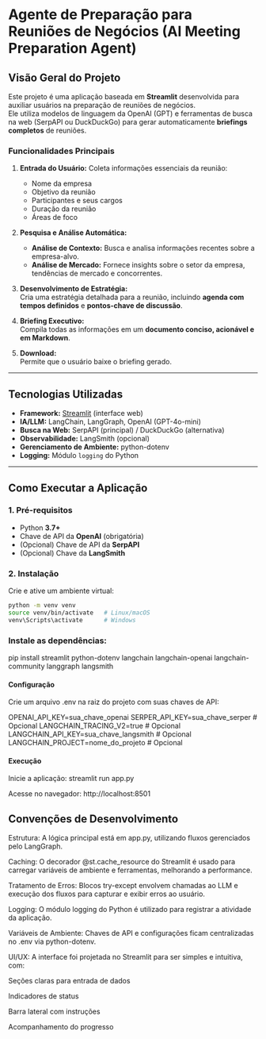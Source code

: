 # Agente de Preparação para Reuniões de Negócios (AI Meeting Preparation Agent)

## Visão Geral do Projeto

Este projeto é uma aplicação baseada em **Streamlit** desenvolvida para auxiliar usuários na preparação de reuniões de negócios.  
Ele utiliza modelos de linguagem da OpenAI (GPT) e ferramentas de busca na web (SerpAPI ou DuckDuckGo) para gerar automaticamente **briefings completos** de reuniões.

### Funcionalidades Principais

1. **Entrada do Usuário:** Coleta informações essenciais da reunião:
   - Nome da empresa
   - Objetivo da reunião
   - Participantes e seus cargos
   - Duração da reunião
   - Áreas de foco

2. **Pesquisa e Análise Automática:**
   - **Análise de Contexto:** Busca e analisa informações recentes sobre a empresa-alvo.
   - **Análise de Mercado:** Fornece insights sobre o setor da empresa, tendências de mercado e concorrentes.

3. **Desenvolvimento de Estratégia:**  
   Cria uma estratégia detalhada para a reunião, incluindo **agenda com tempos definidos** e **pontos-chave de discussão**.

4. **Briefing Executivo:**  
   Compila todas as informações em um **documento conciso, acionável e em Markdown**.

5. **Download:**  
   Permite que o usuário baixe o briefing gerado.

---

## Tecnologias Utilizadas

- **Framework:** [Streamlit](https://streamlit.io/) (interface web)
- **IA/LLM:** LangChain, LangGraph, OpenAI (GPT-4o-mini)
- **Busca na Web:** SerpAPI (principal) / DuckDuckGo (alternativa)
- **Observabilidade:** LangSmith (opcional)
- **Gerenciamento de Ambiente:** python-dotenv
- **Logging:** Módulo `logging` do Python

---

## Como Executar a Aplicação

### 1. Pré-requisitos

- Python **3.7+**
- Chave de API da **OpenAI** (obrigatória)
- (Opcional) Chave de API da **SerpAPI**
- (Opcional) Chave da **LangSmith**

### 2. Instalação

Crie e ative um ambiente virtual:

```bash
python -m venv venv
source venv/bin/activate   # Linux/macOS
venv\Scripts\activate      # Windows

```

### Instale as dependências:
pip install streamlit python-dotenv langchain langchain-openai langchain-community langgraph langsmith

#### Configuração

Crie um arquivo .env na raiz do projeto com suas chaves de API:

OPENAI_API_KEY=sua_chave_openai
SERPER_API_KEY=sua_chave_serper   # Opcional
LANGCHAIN_TRACING_V2=true         # Opcional
LANGCHAIN_API_KEY=sua_chave_langsmith  # Opcional
LANGCHAIN_PROJECT=nome_do_projeto     # Opcional




#### Execução

Inicie a aplicação:
streamlit run app.py

Acesse no navegador: http://localhost:8501

## Convenções de Desenvolvimento

Estrutura:
A lógica principal está em app.py, utilizando fluxos gerenciados pelo LangGraph.

Caching:
O decorador @st.cache_resource do Streamlit é usado para carregar variáveis de ambiente e ferramentas, melhorando a performance.

Tratamento de Erros:
Blocos try-except envolvem chamadas ao LLM e execução dos fluxos para capturar e exibir erros ao usuário.

Logging:
O módulo logging do Python é utilizado para registrar a atividade da aplicação.

Variáveis de Ambiente:
Chaves de API e configurações ficam centralizadas no .env via python-dotenv.

UI/UX:
A interface foi projetada no Streamlit para ser simples e intuitiva, com:

Seções claras para entrada de dados

Indicadores de status

Barra lateral com instruções

Acompanhamento do progresso